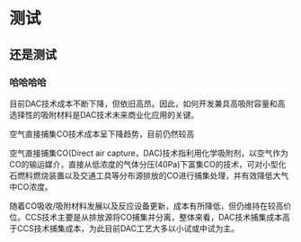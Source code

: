 # 测试
## 还是测试
### 哈哈哈哈
目前DAC技术成本不断下降，但依旧高昂。因此，如何开发兼具高吸附容量和高选择性的吸附材料是DAC技术未来商业化应用的关键。

空气直接捕集CO技术成本呈下降趋势，目前仍然较高

空气直接捕集CO(Direct air capture，DAC)技术指利用化学吸附剂，以空气作为CO的输运媒介，直接从低浓度的气体分压(40Pa)下富集CO的技术，可对小型化石燃料燃烧装置以及交通工具等分布源排放的CO进行捕集处理，并有效降低大气中CO浓度。

随着CO吸收/吸附材料发展以及反应设备更新，成本有所降低，但仍维持在较高价位。CCS技术主要是从排放源将CO捕集并分离，整体来看，DAC技术捕集成本高于CCS技术捕集成本，为此目前DAC工艺大多以小试或中试为主。